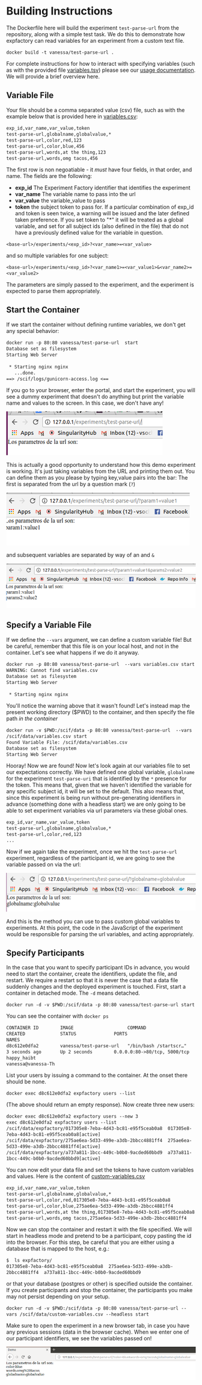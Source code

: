 # Building Instructions

The Dockerfile here will build the experiment `test-parse-url` from the 
repository, along with a simple test task. We do this to demonstrate
how expfactory can read variables for an experiment from a custom text file.

```
docker build -t vanessa/test-parse-url .
```

For complete instructions for how to interact with specifying variables (such
as with the provided file [variables.tsv](variables.tsv)) please see our 
[usage documentation](https://expfactory.github.io/expfactory/usage). We will provide
a brief overview here.

## Variable File
Your file should be a comma separated value (csv) file, such as with the 
example below that is provided here in [variables.csv](variables.csv):

```
exp_id,var_name,var_value,token
test-parse-url,globalname,globalvalue,*
test-parse-url,color,red,123
test-parse-url,color,blue,456
test-parse-url,words,at the thing,123
test-parse-url,words,omg tacos,456
```

The first row is non negoatiable - it *must* have four fields, in that order, 
and name. The fields are the following:

 - **exp_id** The Experiment Factory identifier that identifies the experiment
 - **var_name** The variable name to pass into the url
 - **var_value** the variable_value to pass
 - **token** the subject token to pass for. If a particular combination of exp_id and token is seen twice, a warning will be issued and the later defined taken preference. If you set token to "*" it will be treated as a global variable, and set for all subject ids (also defined in the file) that do not have a previously defined value for the variable in question. 


```
<base-url>/experiments/<exp_id>?<var_name>=<var_value>
```
and so multiple variables for one subject:

```
<base-url>/experiments/<exp_id>?<var_name1>=<var_value1>&<var_name2>=<var_value2>
```

The parameters are simply passed to the experiment, and the experiment is expected to parse them
appropriately.


## Start the Container
If we start the container without defining runtime variables, we don't get any special behavior:

```
docker run -p 80:80 vanessa/test-parse-url  start
Database set as filesystem
Starting Web Server

 * Starting nginx nginx
   ...done.
==> /scif/logs/gunicorn-access.log <==
```

If you go to your browser, enter the portal, and start the experiment, you will see a dummy experiment that doesn't do anything but print the variable name and values to the screen. In this case, we don't have any!

![img/url-params.png](img/url-params.png)

This is actually a good opportunity to understand how this demo experiment is working. It's just taking variables from the URL and printing them out. You can define them as you please by typing key,value pairs into the bar: The first is separated from the url by a question mark (`?`)

![img/url-params1.png](img/url-params1.png)

and subsequent variables are separated by way of an and `&`

![img/url-params2.png](img/url-params2.png)


## Specify a Variable File
If we define the `--vars` argument, we can define a custom variable file! But be careful, remember that this file is on your local host, and not in the container. Let's see what happens if we do it anyway.

```
docker run -p 80:80 vanessa/test-parse-url  --vars variables.csv start
WARNING: Cannot find variables.csv
Database set as filesystem
Starting Web Server

 * Starting nginx nginx

```

You'll notice the warning above that it wasn't found! Let's instead map the present working directory ($PWD) to the container, and then specify the file path *in the container*

```
docker run -v $PWD:/scif/data -p 80:80 vanessa/test-parse-url  --vars /scif/data/variables.csv start
Found Variable File: /scif/data/variables.csv
Database set as filesystem
Starting Web Server

```

Hooray! Now we are found! Now let's look again at our variables file to set our expectations correctly. We have defined one global variable, `globalname` for the experiment `test-parse-uri` that is identified by the `*` presence for the token. This means that, given that we haven't identified the variable for any specific subject id, it will be set to the default. This also means that, since this experiment is being run without pre-generating identifiers in advance (something done with a headless start) we are only going to be able to set experiment variables via url parameters via these global ones.

```
exp_id,var_name,var_value,token
test-parse-url,globalname,globalvalue,*
test-parse-url,color,red,123
...
```

Now if we again take the experiment, once we hit the `test-parse-url` experiment, regardless of the participant id, we are going to see the variable passed on via the url:

![img/globalvars.png](img/globalvars.png)

And this is the method you can use to pass custom global variables to experiments. At this point, the code in the JavaScript of the experiment would be responsible for parsing the url variables, and acting appropriately.

## Specify Participants
In the case that you want to specify participant IDs in advance, you would need to start the container, create the identifiers, update the file, and restart. We require a restart so that it is never the case that a data file suddenly changes and the deployed experiment is touched. First, start a container in detached mode. The `-d` means detached.


```
docker run -d -v $PWD:/scif/data -p 80:80 vanessa/test-parse-url start
```

You can see the container with `docker ps`

```
CONTAINER ID        IMAGE                    COMMAND                  CREATED             STATUS              PORTS                          NAMES
d8c612e0dfa2        vanessa/test-parse-url   "/bin/bash /startscr…"   3 seconds ago       Up 2 seconds        0.0.0.0:80->80/tcp, 5000/tcp   happy_haibt
vanessa@vanessa-Th
```

List your users by issuing a command to the container. At the onset there should be none.

```
docker exec d8c612e0dfa2 expfactory users --list
```

(The above should return an empty response). Now create three new users:

```
docker exec d8c612e0dfa2 expfactory users --new 3
exec d8c612e0dfa2 expfactory users --list
/scif/data/expfactory/017305e8-7eba-4d43-bc81-e95f5ceab0a8	017305e8-7eba-4d43-bc81-e95f5ceab0a8[active]
/scif/data/expfactory/275ae6ea-5d33-499e-a3db-2bbcc4881ff4	275ae6ea-5d33-499e-a3db-2bbcc4881ff4[active]
/scif/data/expfactory/a737a811-1bcc-449c-b0b0-9acded60bbd9	a737a811-1bcc-449c-b0b0-9acded60bbd9[active]
```

You can now edit your data file and set the tokens to have custom variables and values. Here is the content of [custom-variables.csv](custom-variables.csv)

```
exp_id,var_name,var_value,token
test-parse-url,globalname,globalvalue,*
test-parse-url,color,red,017305e8-7eba-4d43-bc81-e95f5ceab0a8
test-parse-url,color,blue,275ae6ea-5d33-499e-a3db-2bbcc4881ff4
test-parse-url,words,at the thing,017305e8-7eba-4d43-bc81-e95f5ceab0a8
test-parse-url,words,omg tacos,275ae6ea-5d33-499e-a3db-2bbcc4881ff4
```
Now we can stop the container and restart it with the file specified. We will start in headless mode and pretend to be a participant, copy pasting the id into the browser. For this step, be careful that you are either using a database that is mapped to the host, e.g.:

```
$  ls expfactory/
017305e8-7eba-4d43-bc81-e95f5ceab0a8  275ae6ea-5d33-499e-a3db-2bbcc4881ff4  a737a811-1bcc-449c-b0b0-9acded60bbd9
```

or that your database (postgres or other) is specified outside the container. If you create participants and stop the container, the participants you make may not persist depending on your setup.

```
docker run -d -v $PWD:/scif/data -p 80:80 vanessa/test-parse-url --vars /scif/data/custom-variables.csv --headless start
```

Make sure to open the experiment in a new browser tab, in case you have any previous sessions (data in the browser cache). When we enter one of our participant identifiers, we see the variables passed on!

![img/variables.png](img/variables.png)
